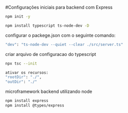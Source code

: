 #Configurações iniciais para backend com Express

```bash
npm init -y
```

```bash
npm install typescript ts-node-dev -D
```

configurar o packege.json com o seguinte comando:

```bash
"dev": "ts-node-dev --quiet --clear ./src/server.ts"
```

criar arquivo de configuracao do typescript

```bash
npx tsc --init

ativar os recursos:
"rootDir": "./",
"outDir": "./"
```

microframework backend utilizando node

```bash
npm install express
npm install @types/express
```
